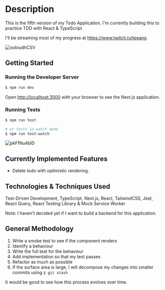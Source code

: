 # Description

This is the fifth version of my Todo Application. I'm currently building this to practice TDD with React & TypeScript

I'll be streaming most of my progress at https://www.twitch.tv/teeang.

![xobiudhCSV](https://user-images.githubusercontent.com/8443215/204760613-9f696347-dc78-4e08-8217-f585c77ee1ed.gif)

## Getting Started

### Running the Developer Server

```bash
$ npm run dev
```

Open [http://localhost:3000](http://localhost:3000) with your browser to see the Next.js application.

### Running Tests

```bash
$ npm run test

# or tests in watch mode
$ npm run test:watch
```

![pkFfNu4blD](https://user-images.githubusercontent.com/8443215/204761824-78964bcb-fce9-420b-875a-d1738cbb578b.gif)


## Currently Implemented Features

- Delete todo with optimistic rendering.

## Technologies & Techniques Used
Test-Driven Development, TypeScript, Next.js, React, TailwindCSS, Jest, React Query, React Testing Library & Mock Service Worker

Note: I haven't decided yet if I want to build a backend for this application.

## General Methodology
1. Write a smoke test to see if the component renders
2. Identify a behaviour
3. Write the full test for the behaviour
4. Add implementation so that my test passes
5. Refactor as much as possible
6. If the surface area is large, I will decompose my changes into smaller commits using `$ git stash`

It would be good to see how this process evolves over time.
